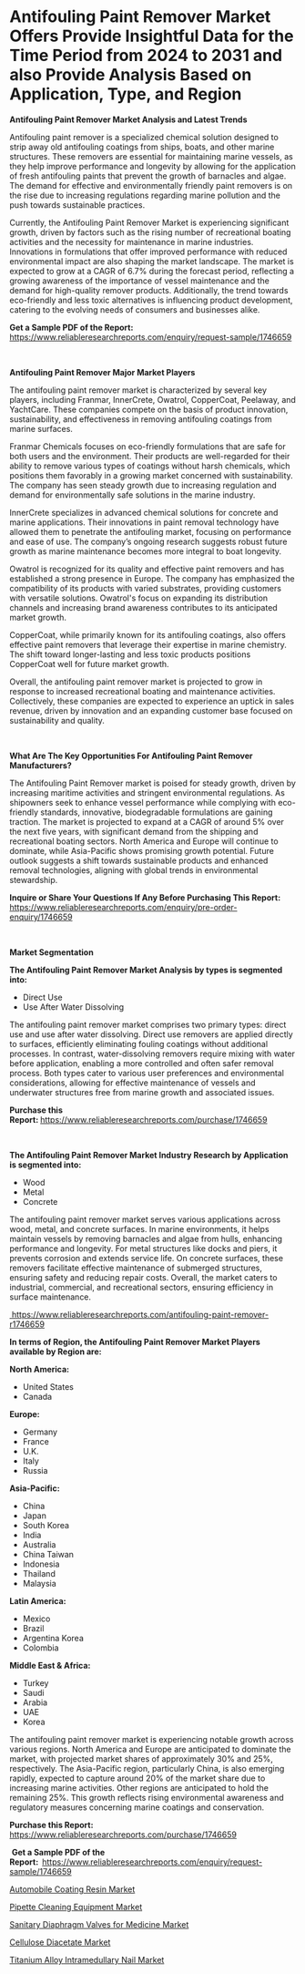 <p><h1>Antifouling Paint Remover Market Offers Provide Insightful Data for the Time Period from 2024 to 2031 and also Provide Analysis Based on Application, Type, and Region</h1></p><p><strong>Antifouling Paint Remover Market Analysis and Latest Trends</strong></p>
<p><p>Antifouling paint remover is a specialized chemical solution designed to strip away old antifouling coatings from ships, boats, and other marine structures. These removers are essential for maintaining marine vessels, as they help improve performance and longevity by allowing for the application of fresh antifouling paints that prevent the growth of barnacles and algae. The demand for effective and environmentally friendly paint removers is on the rise due to increasing regulations regarding marine pollution and the push towards sustainable practices.</p><p>Currently, the Antifouling Paint Remover Market is experiencing significant growth, driven by factors such as the rising number of recreational boating activities and the necessity for maintenance in marine industries. Innovations in formulations that offer improved performance with reduced environmental impact are also shaping the market landscape. The market is expected to grow at a CAGR of 6.7% during the forecast period, reflecting a growing awareness of the importance of vessel maintenance and the demand for high-quality remover products. Additionally, the trend towards eco-friendly and less toxic alternatives is influencing product development, catering to the evolving needs of consumers and businesses alike.</p></p>
<p><strong>Get a Sample PDF of the Report:&nbsp;</strong> <a href="https://www.reliableresearchreports.com/enquiry/request-sample/1746659?utm_campaign=38&utm_medium=2&utm_source=Github&utm_content=ia&utm_term=10112024&utm_id=antifouling-paint-remover">https://www.reliableresearchreports.com/enquiry/request-sample/1746659</a></p>
<p>&nbsp;</p>
<p><strong>Antifouling Paint Remover Major Market Players</strong></p>
<p><p>The antifouling paint remover market is characterized by several key players, including Franmar, InnerCrete, Owatrol, CopperCoat, Peelaway, and YachtCare. These companies compete on the basis of product innovation, sustainability, and effectiveness in removing antifouling coatings from marine surfaces.</p><p>Franmar Chemicals focuses on eco-friendly formulations that are safe for both users and the environment. Their products are well-regarded for their ability to remove various types of coatings without harsh chemicals, which positions them favorably in a growing market concerned with sustainability. The company has seen steady growth due to increasing regulation and demand for environmentally safe solutions in the marine industry.</p><p>InnerCrete specializes in advanced chemical solutions for concrete and marine applications. Their innovations in paint removal technology have allowed them to penetrate the antifouling market, focusing on performance and ease of use. The company’s ongoing research suggests robust future growth as marine maintenance becomes more integral to boat longevity.</p><p>Owatrol is recognized for its quality and effective paint removers and has established a strong presence in Europe. The company has emphasized the compatibility of its products with varied substrates, providing customers with versatile solutions. Owatrol's focus on expanding its distribution channels and increasing brand awareness contributes to its anticipated market growth.</p><p>CopperCoat, while primarily known for its antifouling coatings, also offers effective paint removers that leverage their expertise in marine chemistry. The shift toward longer-lasting and less toxic products positions CopperCoat well for future market growth.</p><p>Overall, the antifouling paint remover market is projected to grow in response to increased recreational boating and maintenance activities. Collectively, these companies are expected to experience an uptick in sales revenue, driven by innovation and an expanding customer base focused on sustainability and quality.</p></p>
<p>&nbsp;</p>
<p><strong>What Are The Key Opportunities For Antifouling Paint Remover Manufacturers?</strong></p>
<p><p>The Antifouling Paint Remover market is poised for steady growth, driven by increasing maritime activities and stringent environmental regulations. As shipowners seek to enhance vessel performance while complying with eco-friendly standards, innovative, biodegradable formulations are gaining traction. The market is projected to expand at a CAGR of around 5% over the next five years, with significant demand from the shipping and recreational boating sectors. North America and Europe will continue to dominate, while Asia-Pacific shows promising growth potential. Future outlook suggests a shift towards sustainable products and enhanced removal technologies, aligning with global trends in environmental stewardship.</p></p>
<p><strong>Inquire or Share Your Questions If Any Before Purchasing This Report:</strong> <a href="https://www.reliableresearchreports.com/enquiry/pre-order-enquiry/1746659?utm_campaign=38&utm_medium=2&utm_source=Github&utm_content=ia&utm_term=10112024&utm_id=antifouling-paint-remover">https://www.reliableresearchreports.com/enquiry/pre-order-enquiry/1746659</a></p>
<p>&nbsp;</p>
<p><strong>Market Segmentation</strong></p>
<p><strong>The Antifouling Paint Remover Market Analysis by types is segmented into:</strong></p>
<p><ul><li>Direct Use</li><li>Use After Water Dissolving</li></ul></p>
<p><p>The antifouling paint remover market comprises two primary types: direct use and use after water dissolving. Direct use removers are applied directly to surfaces, efficiently eliminating fouling coatings without additional processes. In contrast, water-dissolving removers require mixing with water before application, enabling a more controlled and often safer removal process. Both types cater to various user preferences and environmental considerations, allowing for effective maintenance of vessels and underwater structures free from marine growth and associated issues.</p></p>
<p><strong>Purchase this Report:&nbsp;</strong><a href="https://www.reliableresearchreports.com/purchase/1746659?utm_campaign=38&utm_medium=2&utm_source=Github&utm_content=ia&utm_term=10112024&utm_id=antifouling-paint-remover">https://www.reliableresearchreports.com/purchase/1746659</a></p>
<p>&nbsp;</p>
<p><strong>The Antifouling Paint Remover Market Industry Research by Application is segmented into:</strong></p>
<p><ul><li>Wood</li><li>Metal</li><li>Concrete</li></ul></p>
<p><p>The antifouling paint remover market serves various applications across wood, metal, and concrete surfaces. In marine environments, it helps maintain vessels by removing barnacles and algae from hulls, enhancing performance and longevity. For metal structures like docks and piers, it prevents corrosion and extends service life. On concrete surfaces, these removers facilitate effective maintenance of submerged structures, ensuring safety and reducing repair costs. Overall, the market caters to industrial, commercial, and recreational sectors, ensuring efficiency in surface maintenance.</p></p>
<p><a href="https://www.reliableresearchreports.com/antifouling-paint-remover-r1746659?utm_campaign=38&utm_medium=2&utm_source=Github&utm_content=ia&utm_term=10112024&utm_id=antifouling-paint-remover">&nbsp;https://www.reliableresearchreports.com/antifouling-paint-remover-r1746659</a></p>
<p><strong>In terms of Region, the Antifouling Paint Remover Market Players available by Region are:</strong></p>
<p>
    <p> <strong> North America: </strong>
        <ul>
            <li>United States</li>
            <li>Canada</li>
        </ul>
        </p> 
    <p> <strong> Europe: </strong>
        <ul>
            <li>Germany</li>
            <li>France</li>
            <li>U.K.</li>
            <li>Italy</li>
            <li>Russia</li>
        </ul>
        </p> 
    <p> <strong> Asia-Pacific: </strong>
        <ul>
            <li>China</li>
            <li>Japan</li>
            <li>South Korea</li>
            <li>India</li>
            <li>Australia</li>
            <li>China Taiwan</li>
            <li>Indonesia</li>
            <li>Thailand</li>
            <li>Malaysia</li>
        </ul>
        </p> 
    <p> <strong> Latin America: </strong>
        <ul>
            <li>Mexico</li>
            <li>Brazil</li>
            <li>Argentina Korea</li>
            <li>Colombia</li>
        </ul>
        </p> 
    <p> <strong> Middle East & Africa: </strong>
        <ul>
            <li>Turkey</li>
            <li>Saudi</li>
            <li>Arabia</li>
            <li>UAE</li>
            <li>Korea</li>
        </ul>
    </p>
    </p>
<p><p>The antifouling paint remover market is experiencing notable growth across various regions. North America and Europe are anticipated to dominate the market, with projected market shares of approximately 30% and 25%, respectively. The Asia-Pacific region, particularly China, is also emerging rapidly, expected to capture around 20% of the market share due to increasing marine activities. Other regions are anticipated to hold the remaining 25%. This growth reflects rising environmental awareness and regulatory measures concerning marine coatings and conservation.</p></p>
<p><strong>Purchase this Report: </strong><a href="https://www.reliableresearchreports.com/purchase/1746659?utm_campaign=38&utm_medium=2&utm_source=Github&utm_content=ia&utm_term=10112024&utm_id=antifouling-paint-remover">https://www.reliableresearchreports.com/purchase/1746659</a></p>
<p>&nbsp;<strong>Get a Sample PDF of the Report:&nbsp;&nbsp;</strong><a href="https://www.reliableresearchreports.com/enquiry/request-sample/1746659?utm_campaign=38&utm_medium=2&utm_source=Github&utm_content=ia&utm_term=10112024&utm_id=antifouling-paint-remover">https://www.reliableresearchreports.com/enquiry/request-sample/1746659</a></p>
<p><strong></strong></p>
<p><p><a href="https://www.linkedin.com/pulse/pioneering-growth-analyzing-global-automobile-coating-jd96c?utm_campaign=38&utm_medium=2&utm_source=Github&utm_content=ia&utm_term=10112024&utm_id=antifouling-paint-remover">Automobile Coating Resin Market</a></p><p><a href="https://issuu.com/reportprime-2/docs/pipette-cleaning-equipment-market-s_179219b9f41998?utm_campaign=38&utm_medium=2&utm_source=Github&utm_content=ia&utm_term=10112024&utm_id=antifouling-paint-remover">Pipette Cleaning Equipment Market</a></p><p><a href="https://issuu.com/reportprime-2/docs/sanitary-diaphragm-valves-for-medic_07531423ed1943?utm_campaign=38&utm_medium=2&utm_source=Github&utm_content=ia&utm_term=10112024&utm_id=antifouling-paint-remover">Sanitary Diaphragm Valves for Medicine Market</a></p><p><a href="https://github.com/hegwervaemeruk/Market-Research-Report-List-1/blob/main/cellulose-diacetate-market.md?utm_campaign=38&utm_medium=2&utm_source=Github&utm_content=ia&utm_term=10112024&utm_id=antifouling-paint-remover">Cellulose Diacetate Market</a></p><p><a href="https://www.linkedin.com/pulse/comprehensive-titanium-alloy-intramedullary-nail-market-fc5hc?utm_campaign=38&utm_medium=2&utm_source=Github&utm_content=ia&utm_term=10112024&utm_id=antifouling-paint-remover">Titanium Alloy Intramedullary Nail Market</a></p></p>